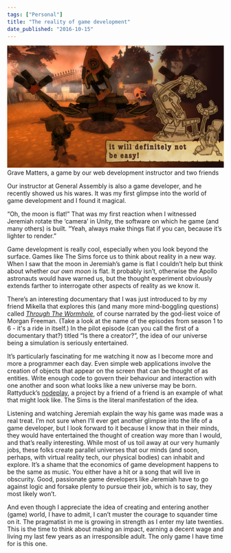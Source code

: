 ```yaml
---
tags: ["Personal"]
title: "The reality of game development"
date_published: "2016-10-15"
---
```


![grave matters gameplay screenshot](images/grave-matters-game-1024x576.jpg) Grave Matters, a game by our web development instructor and two friends

Our instructor at General Assembly is also a game developer, and he recently showed us his wares. It was my first glimpse into the world of game development and I found it magical.

“Oh, the moon is flat!” That was my first reaction when I witnessed Jeremiah rotate the ‘camera’ in Unity, the software on which he game (and many others) is built. “Yeah, always make things flat if you can, because it’s lighter to render.”

Game development is really cool, especially when you look beyond the surface. Games like The Sims force us to think about reality in a new way. When I saw that the moon in Jeremiah’s game is flat I couldn’t help but think about whether _our own moon_ is flat. It probably isn’t, otherwise the Apollo astronauts would have warned us, but the thought experiment obviously extends farther to interrogate other aspects of reality as we know it.

There’s an interesting documentary that I was just introduced to by my friend Mikella that explores this (and many more mind-boggling questions) called _[Through The Wormhole](https://en.wikipedia.org/wiki/Through_the_Wormhole)_, of course narrated by the god-liest voice of Morgan Freeman. (Take a look at the name of the episodes from season 1 to 6 - it's a ride in itself.) In the pilot episode (can you call the first of a documentary that?) titled “Is there a creator?”, the idea of our universe being a simulation is seriously entertained.

It’s particularly fascinating for me watching it now as I become more and more a programmer each day. Even simple web applications involve the creation of objects that appear on the screen that can be thought of as entities. Write enough code to govern their behaviour and interaction with one another and soon what looks like a new universe may be born. Rattyduck’s [nodeplay](http://rattyduck.com/nodeplay/), a project by a friend of a friend is an example of what that might look like. The Sims is the literal manifestation of the idea.

Listening and watching Jeremiah explain the way his game was made was a real treat. I’m not sure when I’ll ever get another glimpse into the life of a game developer, but I look forward to it because I know that in their minds, they would have entertained the thought of creation way more than I would, and that’s really interesting. While most of us toil away at our very humanly jobs, these folks create parallel universes that our minds (and soon, perhaps, with virtual reality tech, our physical bodies) can inhabit and explore. It’s a shame that the economics of game development happens to be the same as music. You either have a hit or a song that will live in obscurity. Good, passionate game developers like Jeremiah have to go against logic and forsake plenty to pursue their job, which is to say, they most likely won’t.

And even though I appreciate the idea of creating and entering another (game) world, I have to admit, I can’t muster the courage to squander time on it. The pragmatist in me is growing in strength as I enter my late twenties. This is the time to think about making an impact, earning a decent wage and living my last few years as an irresponsible adult. The only game I have time for is this one.
